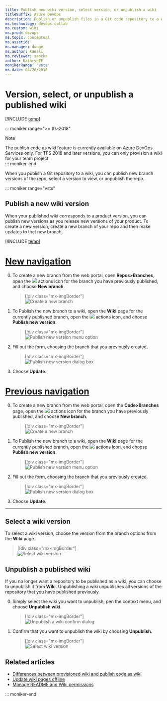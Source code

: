 ```yaml
---
title: Publish new wiki version, select version, or unpublish a wiki  
titleSuffix: Azure DevOps  
description: Publish or unpublish files in a Git code repository to a wiki in Azure DevOps Services 
ms.technology: devops-collab
ms.custom: wiki
ms.prod: devops
ms.topic: conceptual
ms.assetid:
ms.manager: douge
ms.author: kaelli
ms.reviewer: sancha
author: KathrynEE
monikerRange: 'vsts'
ms.date: 04/26/2018  
---
```


# Version, select, or unpublish a published wiki

[!INCLUDE [temp](../../_shared/version-vsts-only.md)] 

::: moniker range=">= tfs-2018"
> [!NOTE]  
> The publish code as wiki feature is currently available on Azure DevOps Services only. For TFS 2018 and later versions, you can only provision a wiki for your team project.  
::: moniker-end

When you publish a Git repository to a wiki, you can publish new branch versions of the repo, select a version to view, or unpublish the repo. 


::: moniker range="vsts"

## Publish a new wiki version 

When your published wiki corresponds to a product version, you can publish new versions as you release new versions of your product. To create a new version, create a new branch of your repo and then make updates to that new branch.

[!INCLUDE [temp](../../_shared/new-navigation.md)]  

# [New navigation](#tab/new-nav)  

0. To create a new branch from the web portal, open **Repos>Branches**, open the ![](../../_img/icons/actions-icon.png) actions icon for the branch you have previously published, and choose **New branch**. 

	> [!div class="mx-imgBorder"]  
	> ![Create a new branch](_img/wiki/publish-wiki-create-branch-vert.png)

0. To Publish the new branch to a wiki, open the **Wiki** page for the currently published branch, open the ![](../../_img/icons/actions-icon.png) actions icon, and choose **Publish new version**.

	> [!div class="mx-imgBorder"]  
	> ![Publish new version menu option](_img/wiki/publish-new-version-option.png)

0. Fill out the form, choosing the branch that you previously created.  

	> [!div class="mx-imgBorder"]  
	> ![Publish new version dialog box](_img/wiki/publish-new-version.png)

0. Choose **Update**. 

# [Previous navigation](#tab/previous-nav)

0. To create a new branch from the web portal, open the **Code>Branches** page, open the ![](../../_img/icons/actions-icon.png) actions icon for the branch you have previously published, and choose **New branch**. 

	> [!div class="mx-imgBorder"]  
	> ![Create a new branch](_img/wiki/publish-wiki-create-branch.png)

0. To Publish the new branch to a wiki, open the **Wiki** page for the currently published branch, open the ![](../../_img/icons/actions-icon.png) actions icon, and choose **Publish new version**.

	> [!div class="mx-imgBorder"]  
	> ![Publish new version menu option](_img/wiki/publish-new-version-option.png)

0. Fill out the form, choosing the branch that you previously created.  

	> [!div class="mx-imgBorder"]  
	> ![Publish new version dialog box](_img/wiki/publish-new-version.png)

0. Choose **Update**. 

---

## Select a wiki version

To select a wiki version, choose the version from the branch options from the **Wiki** page.

> [!div class="mx-imgBorder"]  
> ![Select wiki version](_img/wiki/publish-wiki-select-version.png)

## Unpublish a published wiki

If you no longer want a repository to be published as a wiki, you can choose to unpublish it from **Wiki**. Unpublishing a wiki unpublishes all versions of the repository that you have published previously. 

0. Simply select the wiki you want to unpublish, pen the context menu, and choose **Unpublish wiki**. 

	> [!div class="mx-imgBorder"]  
	> ![Unpublish a wiki confirm dialog](_img/wiki/unpublish-wiki-code-option.png)

0. Confirm that you want to unpublish the wiki by choosing **Unpublish**.  

	> [!div class="mx-imgBorder"]  
	> ![Select wiki version](_img/wiki/unpublish-wiki.png)



## Related articles

- [Differences between provisioned wiki and publish code as wiki](provisioned-vs-published-wiki.md)
- [Update wiki pages offline](wiki-update-offline.md)
- [Manage README and Wiki permissions](manage-readme-wiki-permissions.md) 


::: moniker-end
